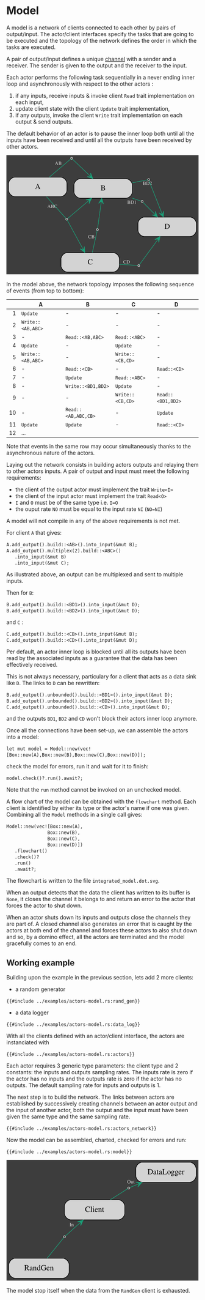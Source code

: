 # Model

A model is a network of clients connected to each other by pairs of output/input.
The actor/client interfaces specify the tasks that are going to be executed and the topology of the network defines the order in which the tasks are executed.

A pair of output/input defines a unique [channel](https://docs.rs/flume/latest/flume/)  with a sender and a receiver.
The sender is given to the output and the receiver to the input. 

Each actor performs the following task sequentially in a never ending inner loop and asynchronously with respect to the other actors :
 1. if any inputs, receive inputs & invoke client `Read` trait implementation on each input,
 2. update client state with the client `Update` trait implementation,
 3. if any outputs, invoke the client `Write` trait implementation on each output & send outputs.

 The default behavior of an actor is to pause the inner loop both until all the inputs have been received and until all the outputs have been received by other actors.

 ![Model](model.svg)

In the model above, the network topology imposes the following sequence of events (from top to bottom):

|| A | B | C | D |
|-:|---|---|---|---|
|1| `Update` | - | - | - |
|2| `Write::<AB,ABC>`| - | - | - |
|3| - | `Read::<AB,ABC>` | `Read::<ABC>` | - |
|4| `Update` | - | `Update` | - |
|5| `Write::<AB,ABC>` | - | `Write::<CB,CD>` | - | 
|6| - | `Read::<CB>` | - | `Read::<CD>` |
|7| - | `Update` | `Read::<ABC>` | - |
|8| - | `Write::<BD1,BD2>` | `Update` | - |
|9| - | - | `Write::<CB,CD>` | `Read::<BD1,BD2>` |
|10| - | `Read::<AB,ABC,CB>` | - | `Update` |
|11| `Update` | `Update` | - | `Read::<CD>` | 
|12| ...

Note that events in the same row may occur simultaneously thanks to the asynchronous nature of the actors.

Laying out the network consists in building actors outputs and relaying them to other actors inputs.
A pair of output and input must meet the following requirements:
 * the client of the output actor must implement the trait `Write<I>`
 * the client of the input actor must implement the trait `Read<O>`
 * `I` and `O` must be of the same type i.e. `I=O`
 * the ouput rate `NO` must be equal to the input rate `NI` (`NO=NI`)

A model will not compile in any of the above requirements is not met.

 For client `A` that gives:
 ```rust,no_run,noplayground
A.add_output().build::<AB>().into_input(&mut B);
A.add_output().multiplex(2).build::<ABC>()
    .into_input(&mut B)
    .into_input(&mut C);
 ```
As illustrated above, an output can be multiplexed and sent to multiple inputs.

Then for `B`:
 ```rust,no_run,noplayground
B.add_output().build::<BD1>().into_input(&mut D);
B.add_output().build::<BD2>().into_input(&mut D);
 ```
and `C` :
  ```rust,no_run,noplayground
C.add_output().build::<CB>().into_input(&mut B);
C.add_output().build::<CD>().into_input(&mut D);
 ```
Per default, an actor inner loop is blocked until all its outputs have been read by the associated inputs as a guarantee that the data has been effectively received.

This is not always necessary, particulary for a client that acts as a data sink like `D`.
The links to `D` can be rewritten:
 ```rust,no_run,noplayground
B.add_output().unbounded().build::<BD1>().into_input(&mut D);
B.add_output().unbounded().build::<BD2>().into_input(&mut D);
C.add_output().unbounded().build::<CD>().into_input(&mut D);
 ```
and the outputs `BD1`, `BD2` and `CD` won't block their actors inner loop anymore.

Once all the connections have been set-up, we can assemble the actors into a model:
 ```rust,no_run,noplayground
let mut model = Model::new(vec![Box::new(A),Box::new(B),Box::new(C),Box::new(D)]);
```
check the model for errors, run it and wait for it to finish:
 ```rust,no_run,noplayground
model.check()?.run().await?;
```
Note that the `run` method cannot be invoked on an unchecked model.

A flow chart of the model can be obtained with the `flowchart` method.
Each client is identified by either its type or the actor's name if one was given.
Combining all the `Model` methods in a single call gives:
 ```rust,no_run,noplayground
Model::new(vec![Box::new(A),
                Box::new(B),
                Box::new(C),
                Box::new(D)])
    .flowchart()
    .check()?
    .run()
    .await?;
```
The flowchart is written to the file `integrated_model.dot.svg`.

When an output detects that the data the client has written to its buffer is `None`, it closes the channel it belongs to and return an error to the actor that forces the actor to shut down.

When an actor shuts down its inputs and outputs close the channels they are part of.
A closed channel also generates an error that is caught by the actors at both end of the channel and forces these actors to also shut down and so, by a domino effect, all the actors are terminated and the model gracefully comes to an end.

## Working example 

Building upon the example in the previous section, lets add 2 more clients:

 * a random generator
```rust,no_run,noplayground
{{#include ../examples/actors-model.rs:rand_gen}}
```
 * a data logger
```rust,no_run,noplayground
{{#include ../examples/actors-model.rs:data_log}}
```

 With all the clients defined with an actor/client interface, the actors are instanciated with
```rust,no_run,noplayground
{{#include ../examples/actors-model.rs:actors}}
```
Each actor requires 3 generic type parameters: the client type and 2 constants: the inputs and outputs sampling rates.
The inputs rate is zero if the actor has no inputs and the outputs rate is zero if the actor has no outputs.
The default sampling rate for inputs and outputs is 1.

The next step is to build the network. The links between actors are established by successively creating channels between an actor output and the input of another actor, both the output and the input must have been given the same type and the same sampling rate. 
```rust,no_run,noplayground
{{#include ../examples/actors-model.rs:actors_network}}
```
Now the model can be assembled, charted, checked for errors and run:
```rust,no_run,noplayground
{{#include ../examples/actors-model.rs:model}}
```
![Integrated Model](integrated_model.dot.svg)

The model stop itself when the data from the `RandGen` client is exhausted.

